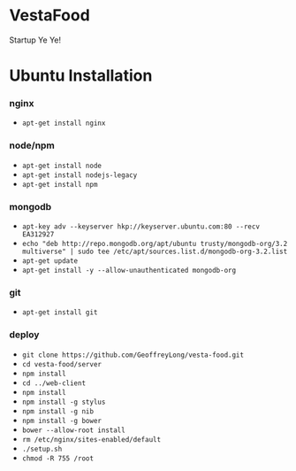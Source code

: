 # VestaFood
Startup Ye Ye! 


# Ubuntu Installation

### nginx
- `apt-get install nginx`

### node/npm
- `apt-get install node`
- `apt-get install nodejs-legacy`
- `apt-get install npm`

### mongodb
- `apt-key adv --keyserver hkp://keyserver.ubuntu.com:80 --recv EA312927`
- `echo "deb http://repo.mongodb.org/apt/ubuntu trusty/mongodb-org/3.2 multiverse" | sudo tee /etc/apt/sources.list.d/mongodb-org-3.2.list`
- `apt-get update`
- `apt-get install -y --allow-unauthenticated mongodb-org`

### git
- `apt-get install git`

### deploy
- `git clone https://github.com/GeoffreyLong/vesta-food.git`
- `cd vesta-food/server`
- `npm install`
- `cd ../web-client`
- `npm install`
- `npm install -g stylus`
- `npm install -g nib`
- `npm install -g bower`
- `bower --allow-root install`
- `rm /etc/nginx/sites-enabled/default`
- `./setup.sh`
- `chmod -R 755 /root`
